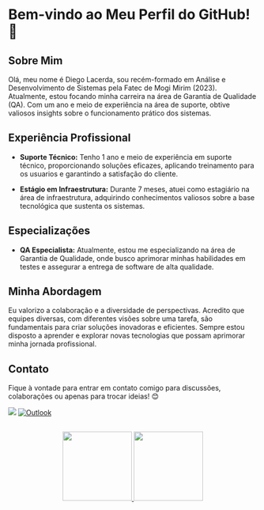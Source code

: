 # Bem-vindo ao Meu Perfil do GitHub! 👋

## Sobre Mim
Olá, meu nome é Diego Lacerda, sou recém-formado em Análise e Desenvolvimento de Sistemas pela Fatec de Mogi Mirim (2023). Atualmente, estou focando minha carreira na área de Garantia de Qualidade (QA). Com um ano e meio de experiência na área de suporte, obtive valiosos insights sobre o funcionamento prático dos sistemas.

## Experiência Profissional
- **Suporte Técnico:** Tenho 1 ano e meio de experiência em suporte técnico, proporcionando soluções eficazes, aplicando treinamento para os usuarios e garantindo a satisfação do cliente.

- **Estágio em Infraestrutura:** Durante 7 meses, atuei como estagiário na área de infraestrutura, adquirindo conhecimentos valiosos sobre a base tecnológica que sustenta os sistemas.

## Especializações
- **QA Especialista:** Atualmente, estou me especializando na área de Garantia de Qualidade, onde busco aprimorar minhas habilidades em testes e assegurar a entrega de software de alta qualidade.

## Minha Abordagem
Eu valorizo a colaboração e a diversidade de perspectivas. Acredito que equipes diversas, com diferentes visões sobre uma tarefa, são fundamentais para criar soluções inovadoras e eficientes.
Sempre estou disposto a aprender e explorar novas tecnologias que possam aprimorar minha jornada profissional.

## Contato
Fique à vontade para entrar em contato comigo para discussões, colaborações ou apenas para trocar ideias! 😊
<div>
<a href="https://www.linkedin.com/in/diego-de-lacerda-costa-a37963169" target="_blank"><img src="https://img.shields.io/badge/-LinkedIn-%230077B5?style=for-the-badge&logo=linkedin&logoColor=white" target="_blank"></a>
<a href="mailto:diego_costa72@hotmail.com"><img src="https://img.shields.io/badge/-Outlook-%230078D4?style=for-the-badge&logo=microsoft-outlook&logoColor=white" alt="Outlook"></a>
  
##

<div align="center">
  <a href="https://github.com/Lacerda72">
  <img height="140em" src="https://github-readme-stats.vercel.app/api?username=Lacerda72&show_icons=true&theme=dracula&include_all_commits=true&count_private=true"/>
  <img height="140em" src="https://github-readme-stats.vercel.app/api/top-langs/?username=Lacerda72&layout=compact&langs_count=7&theme=dracula"/>
</div>

 ##

